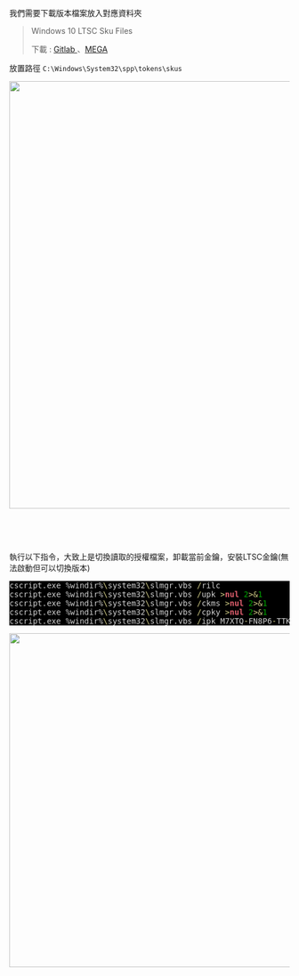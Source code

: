 <p>我們需要下載版本檔案放入對應資料夾</p>
<blockquote><p>Windows 10 LTSC Sku Files</p>
<p>下載 : <a href="https://gitlab.com/x8602222/windows-10-ltsc-sku-files/-/blob/main/skus.zip" target="_blank" rel="noopener nofollow">Gitlab </a>、<a href="https://mega.nz/file/xZkATCZT#nELU8sW4SwDgkn9qm0ZP-m5CS7jsdDXpylARDM3rRMM" target="_blank" rel="noopener nofollow">MEGA</a></p></blockquote>
<p>放置路徑 <code>C:\Windows\System32\spp\tokens\skus</code></p>
<p><img loading="lazy" class="alignnone size-full wp-image-28491" src="https://www.gdaily.org/wp-content/uploads/2021/10/Snipaste_2021-10-14_23-43-52.png" alt="" width="1024" height="768" /></p>
<p>&nbsp;</p>


<p>&nbsp;</p>
<p>執行以下指令，大致上是切換讀取的授權檔案，卸載當前金鑰，安裝LTSC金鑰(無法啟動但可以切換版本)</p>
<pre style="color: #d1d1d1; background: #000000;">cscript.exe %windir%<span style="color: #d2cd86;">\</span>system32<span style="color: #d2cd86;">\</span>slmgr.vbs <span style="color: #d2cd86;">/</span>rilc
cscript.exe %windir%<span style="color: #d2cd86;">\</span>system32<span style="color: #d2cd86;">\</span>slmgr.vbs <span style="color: #d2cd86;">/</span>upk <span style="color: #d2cd86;">&gt;</span><span style="color: #e66170; font-weight: bold;">nul</span> <span style="color: #00a800;">2</span><span style="color: #d2cd86;">&gt;</span><span style="color: #d2cd86;">&amp;</span><span style="color: #00a800;">1</span>
cscript.exe %windir%<span style="color: #d2cd86;">\</span>system32<span style="color: #d2cd86;">\</span>slmgr.vbs <span style="color: #d2cd86;">/</span>ckms <span style="color: #d2cd86;">&gt;</span><span style="color: #e66170; font-weight: bold;">nul</span> <span style="color: #00a800;">2</span><span style="color: #d2cd86;">&gt;</span><span style="color: #d2cd86;">&amp;</span><span style="color: #00a800;">1</span>
cscript.exe %windir%<span style="color: #d2cd86;">\</span>system32<span style="color: #d2cd86;">\</span>slmgr.vbs <span style="color: #d2cd86;">/</span>cpky <span style="color: #d2cd86;">&gt;</span><span style="color: #e66170; font-weight: bold;">nul</span> <span style="color: #00a800;">2</span><span style="color: #d2cd86;">&gt;</span><span style="color: #d2cd86;">&amp;</span><span style="color: #00a800;">1</span>
cscript.exe %windir%<span style="color: #d2cd86;">\</span>system32<span style="color: #d2cd86;">\</span>slmgr.vbs <span style="color: #d2cd86;">/</span>ipk M7XTQ<span style="color: #d2cd86;">-</span>FN8P6<span style="color: #d2cd86;">-</span>TTKYV<span style="color: #d2cd86;">-</span>9D4CC<span style="color: #d2cd86;">-</span>J462D
</pre>
<p><img loading="lazy" class="alignnone size-full wp-image-28487" src="https://www.gdaily.org/wp-content/uploads/2021/10/02.png" alt="" width="800" height="600" /></p>
<p>&nbsp;</p>
<p>&nbsp;</p>
